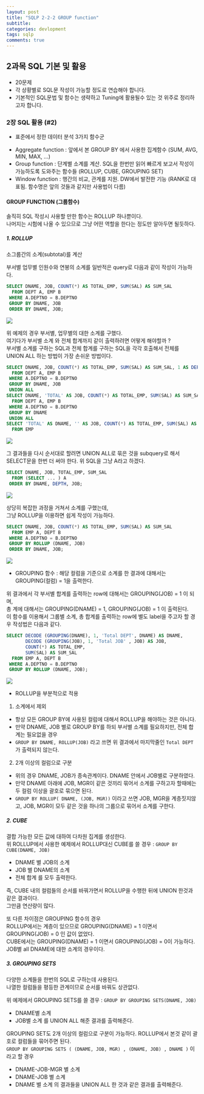 ```yaml
---
layout: post
title: "SQLP 2-2-2 GROUP function"
subtitle:  
categories: devlopment
tags: sqlp
comments: true
---
```


## 2과목 SQL 기본 및 활용

- 20문제
- 각 상황별로 SQL문 작성이 가능할 정도로 연습해야 합니다.
- 기본적인 SQL문법 및 함수는 생략하고 Tuning에 활용될수 있는 것 위주로 정리하고자 합니다.

### 2장 SQL 활용 (#2)

* 표준에서 정한 데이터 분석 3가지 함수군
- Aggregate function : 앞에서 본 GROUP BY 에서 사용한 집계함수 (SUM, AVG, MIN, MAX, ...)
- Group function : 단계별 소계를 계산. SQL을 한번만 읽어 빠르게 보고서 작성이 가능하도록 도와주는 함수들 (ROLLUP, CUBE, GROUPING SET)
- Window function : 행간의 비교, 관계를 지원. DW에서 발전한 기능 (RANK로 대표됨. 함수명은 앞의 것들과 같지만 사용법이 다름)

#### GROUP FUNCTION (그룹함수)

솔직히 SQL 작성시 사용할 만한 함수는 ROLLUP 하나뿐이다.  
나머지는 시험에 나올 수 있으므로 그냥 어떤 역할을 한다는 정도만 알아두면 될듯하다.

##### 1. ROLLUP

소그룹간의 소계(subtotal)를 계산

부서별 업무별 인원수와 연봉의 소계를 일반적은 query로 다음과 같이 작성이 가능하다.
```SQL
SELECT DNAME, JOB, COUNT(*) AS TOTAL_EMP, SUM(SAL) AS SUM_SAL
  FROM DEPT A, EMP B
 WHERE A.DEPTNO = B.DEPTNO
 GROUP BY DNAME, JOB
 ORDER BY DNAME, JOB;
```
<img src="https://github.com/DevStarSJ/Study/raw/master/Blog/Database/Oracle/sqlp/image/02.03.group.01.png?raw=true">

위 예제의 경우 부서별, 업무별의 대한 소계를 구했다.  
여기다가 부서별 소계 와 전체 합계까지 같이 출력하려면 어떻게 해야할까 ?  
부서별 소계를 구하는 SQL과 전체 합계를 구하는 SQL을 각각 호출해서 전체를 UNION ALL 하는 방법이 가장 손쉬운 방법이다.  

```SQL
SELECT DNAME, JOB, COUNT(*) AS TOTAL_EMP, SUM(SAL) AS SUM_SAL, 1 AS DEPTH
  FROM DEPT A, EMP B
 WHERE A.DEPTNO = B.DEPTNO
 GROUP BY DNAME, JOB
 UNION ALL
SELECT DNAME, 'TOTAL' AS JOB, COUNT(*) AS TOTAL_EMP, SUM(SAL) AS SUM_SAL, 2 AS DEPTH
  FROM DEPT A, EMP B
 WHERE A.DEPTNO = B.DEPTNO
 GROUP BY DNAME
 UNION ALL
SELECT 'TOTAL' AS DNAME, '' AS JOB, COUNT(*) AS TOTAL_EMP, SUM(SAL) AS SUM_SAL, 3 AS DEPTH
  FROM EMP
```
<img src="https://github.com/DevStarSJ/Study/raw/master/Blog/Database/Oracle/sqlp/image/02.03.group.02.png?raw=true">

그 결과들을 다시 순서대로 할려면 UNION ALL로 묶은 것을 subquery로 해서 SELECT문을 한번 더 써야 한다.
위 SQL을 그냥 A라고 하겠다.  

```SQL
SELECT DNAME, JOB, TOTAL_EMP, SUM_SAL
  FROM (SELECT ... ) A
 ORDER BY DNAME, DEPTH, JOB;
```
<img src="https://github.com/DevStarSJ/Study/raw/master/Blog/Database/Oracle/sqlp/image/02.03.group.03.png?raw=true">

상당히 복잡한 과정을 거쳐서 소계를 구했는데,  
그냥 ROLLUP을 이용하면 쉽게 작성이 가능하다.
```SQL
SELECT DNAME, JOB, COUNT(*) AS TOTAL_EMP, SUM(SAL) AS SUM_SAL
  FROM EMP A, DEPT B
 WHERE A.DEPTNO = B.DEPTNO
 GROUP BY ROLLUP (DNAME, JOB)
 ORDER BY DNAME, JOB;
```
<img src="https://github.com/DevStarSJ/Study/raw/master/Blog/Database/Oracle/sqlp/image/02.03.group.04.png?raw=true">

* GROUPING 함수 : 해당 컬럼을 기준으로 소계를 한 결과에 대해서는 GROUPING(컬럼) = 1을 출력한다.  

위 결과에서 각 부서별 합계를 출력하는 row에 대해서는 GROUPING(JOB) = 1 이 되며,  
총 계에 대해서는 GROUPING(DNAME) = 1, GROUPING(JOB) = 1 이 출력된다.  
이 함수를 이용해서 그룹별 소계, 총 합계를 출력하는 row에 별도 label을 주고자 할 경우 작성법은 다음과 같다.

```SQL
SELECT DECODE (GROUPING(DNAME), 1, 'Total DEPT', DNAME) AS DNAME,
       DECODE (GROUPING(JOB), 1, 'Total JOB' , JOB) AS JOB,
       COUNT(*) AS TOTAL_EMP,
       SUM(SAL) AS SUM_SAL
  FROM EMP A, DEPT B
 WHERE A.DEPTNO = B.DEPTNO
 GROUP BY ROLLUP (DNAME, JOB);
```
<img src="https://github.com/DevStarSJ/Study/raw/master/Blog/Database/Oracle/sqlp/image/02.03.group.05.png?raw=true">

* ROLLUP을 부분적으로 적용

1. 소계에서 제외
  - 항상 모든 GROUP BY에 사용된 컬럼에 대해서 ROLLUP을 해야하는 것은 아니다.  
  - 만약 DNAME, JOB 별로 GROUP BY를 하되 부서별 소계를 필요하지만, 전체 합계는 필요없을 경우  
  - `GROUP BY DNAME, ROLLUP(JOB)` 라고 쓰면 위 결과에서 마지막줄인 `Total DEPT`가 출력되지 않는다.  
2. 2개 이상의 컬럼으로 구분
  - 위의 경우 DNAME, JOB가 종속관계이다. DNAME 안에서 JOB별로 구분하였다.
  - 만약 DNAME 아래에 JOB, MGR이 같은 것끼리 묶어서 소계를 구하고자 할때에는 두 컬럼 이상을 괄호로 묶으면 된다.  
  - `GROUP BY ROLLUP( DNAME, (JOB, MGR))` 이라고 쓰면 JOB, MGR을 계층짓지않고, JOB, MGR이 모두 같은 것을 하나의 그룹으로 묶어서 소계를 구한다.

##### 2. CUBE

결합 가능한 모든 값에 대하여 다차원 집계를 생성한다.  
위 ROLLUP에서 사용한 예제에서 ROLLUP대신 CUBE를 쓸 경우 : `GROUP BY CUBE(DNAME, JOB)`
- DNAME 별 JOB의 소계
- JOB 별 DNAME의 소계
- 전체 합계
를 모두 출력한다.

즉, CUBE 내의 컬럼들의 순서를 바꿔가면서 ROLLUP을 수행한 뒤에 UNION 한것과 같은 결과이다.  
그만큼 연산량이 많다.  

또 다른 차이점은 GROUPING 함수의 경우  
ROLLUP에서는 계층이 있으므로 GROUPING(DNAME) = 1 이면서 GROUPING(JOB) = 0 인 값이 없었다.  
CUBE에서는 GROUPING(DNAME) = 1 이면서 GROUPING(JOB) = 0이 가능하다. JOB별 all DNAME에 대한 소계의 경우이다.

##### 3. GROUPING SETS

다양한 소계들을 한번의 SQL로 구하는데 사용된다.  
나열한 컬럼들을 평등한 관계이므로 순서를 바꿔도 상관없다.  

위 예제에서 GROUPING SETS를 쓸 경우  : `GROUP BY GROUPING SETS(DNAME, JOB)`
- DNAME별 소계
- JOB별 소계
를 UNION ALL 해준 결과를 출력해준다.

GROUPING SET도 2개 이상의 컬럼으로 구분이 가능하다. ROLLUP에서 본것 같이 괄호로 컬럼들을 묶어주면 된다.  
`GROUP BY GROUPING SETS ( (DNAME, JOB, MGR) , (DNAME, JOB) , DNAME )` 이라고 할 경우
- DNAME-JOB-MGR 별 소계
- DNAME-JOB 별 소계
- DNAME 별 소계
의 결과들을 UNION ALL 한 것과 같은 결과를 출력해준다.

